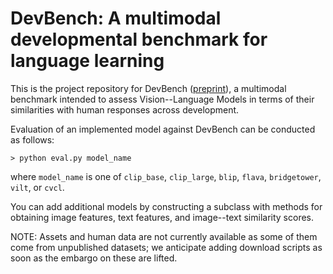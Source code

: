 # DevBench: A multimodal developmental benchmark for language learning

This is the project repository for DevBench ([preprint](https://doi.org/10.48550/arXiv.2406.10215)), a multimodal benchmark intended to assess Vision--Language Models in terms of their similarities with human responses across development.

Evaluation of an implemented model against DevBench can be conducted as follows:
```
> python eval.py model_name
```
where `model_name` is one of `clip_base`, `clip_large`, `blip`, `flava`, `bridgetower`, `vilt`, or `cvcl`.

You can add additional models by constructing a subclass with methods for obtaining image features, text features, and image--text similarity scores.

NOTE: Assets and human data are not currently available as some of them come from unpublished datasets; we anticipate adding download scripts as soon as the embargo on these are lifted.
